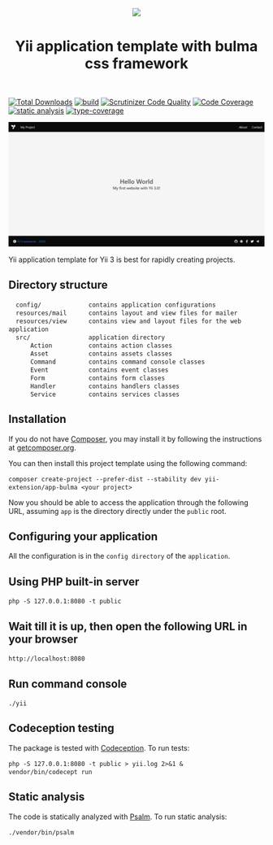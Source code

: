 <p align="center">
    <a href="https://github.com/yii-extension" target="_blank">
        <img src="https://lh3.googleusercontent.com/ehSTPnXqrkk0M3U-UPCjC0fty9K6lgykK2WOUA2nUHp8gIkRjeTN8z8SABlkvcvR-9PIrboxIvPGujPgWebLQeHHgX7yLUoxFSduiZrTog6WoZLiAvqcTR1QTPVRmns2tYjACpp7EQ=w2400" height="100px">
    </a>
    <h1 align="center">Yii application template with bulma css framework</h1>
    <br>
</p>

[![Total Downloads](https://img.shields.io/packagist/dt/yii-extension/app-bulma)](https://packagist.org/packages/yii-extension/app-bulma)
[![build](https://github.com/yii-extension/app-bulma/workflows/build/badge.svg)](https://github.com/yii-extension/app-bulma/actions)
[![Scrutinizer Code Quality](https://scrutinizer-ci.com/g/yii-extension/app-bulma/badges/quality-score.png?b=master)](https://scrutinizer-ci.com/g/yii-extension/app-bulma/?branch=master)
[![Code Coverage](https://scrutinizer-ci.com/g/yii-extension/app-bulma/badges/coverage.png?b=master)](https://scrutinizer-ci.com/g/yii-extension/app-bulma/?branch=master)
[![static analysis](https://github.com/yii-extension/app-bulma/workflows/static%20analysis/badge.svg)](https://github.com/yii-extension/app-bulma/actions?query=workflow%3A%22static+analysis%22)
[![type-coverage](https://shepherd.dev/github/yii-extension/app-bulma/coverage.svg)](https://shepherd.dev/github/yii-extension/app-bulma)

<p align="center">
    <a href="https://github.com/yii-extension/app-bulma" target="_blank">
        <img src="docs\images\home.png" >
    </a>
</p>

Yii application template for Yii 3 is best for rapidly creating projects.

## Directory structure

      config/             contains application configurations
      resources/mail      contains layout and view files for mailer
      resources/view      contains view and layout files for the web application
      src/                application directory
          Action          contains action classes
          Asset           contains assets classes
          Command         contains command console classes
          Event           contains event classes
          Form            contains form classes
          Handler         contains handlers classes
          Service         contains services classes

## Installation

If you do not have [Composer](http://getcomposer.org/), you may install it by following the instructions
at [getcomposer.org](http://getcomposer.org/doc/00-intro.md#installation-nix).

You can then install this project template using the following command:

```shell
composer create-project --prefer-dist --stability dev yii-extension/app-bulma <your project>
```

Now you should be able to access the application through the following URL, assuming `app` is the directory
directly under the `public` root.

## Configuring your application

All the configuration is in the `config directory` of the `application`.

## Using PHP built-in server

```shell
php -S 127.0.0.1:8080 -t public
```

## Wait till it is up, then open the following URL in your browser

~~~
http://localhost:8080
~~~

## Run command console

```shell
./yii
```

## Codeception testing

The package is tested with [Codeception](https://github.com/Codeception/Codeception). To run tests:

```shell
php -S 127.0.0.1:8080 -t public > yii.log 2>&1 &
vendor/bin/codecept run
```

## Static analysis

The code is statically analyzed with [Psalm](https://psalm.dev/docs). To run static analysis:

```shell
./vendor/bin/psalm
```
